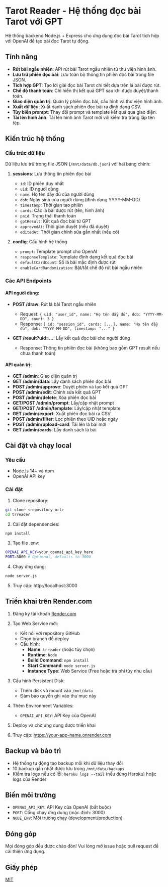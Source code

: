 # Tarot Reader - Hệ thống đọc bài Tarot với GPT

Hệ thống backend Node.js + Express cho ứng dụng đọc bài Tarot tích hợp với OpenAI để tạo bài đọc Tarot tự động.

## Tính năng

- **Rút bài ngẫu nhiên**: API rút bài Tarot ngẫu nhiên từ thư viện hình ảnh.
- **Lưu trữ phiên đọc bài**: Lưu toàn bộ thông tin phiên đọc bài trong file JSON.
- **Tích hợp GPT**: Tạo lời giải đọc bài Tarot chi tiết dựa trên lá bài được rút.
- **Chế độ thanh toán**: Chỉ hiển thị kết quả GPT sau khi được duyệt/thanh toán.
- **Giao diện quản trị**: Quản lý phiên đọc bài, cấu hình và thư viện hình ảnh.
- **Xuất dữ liệu**: Xuất danh sách phiên đọc bài ra định dạng CSV.
- **Tùy biến prompt**: Thay đổi prompt và template kết quả qua giao diện.
- **Tải lên hình ảnh**: Tải lên hình ảnh Tarot mới với kiểm tra trùng lặp tên tệp.

## Kiến trúc hệ thống

### Cấu trúc dữ liệu

Dữ liệu lưu trữ trong file JSON (`/mnt/data/db.json`) với hai bảng chính:

1. **sessions**: Lưu thông tin phiên đọc bài
   - `id`: ID phiên duy nhất
   - `uid`: ID người dùng
   - `name`: Họ tên đầy đủ của người dùng
   - `dob`: Ngày sinh của người dùng (định dạng YYYY-MM-DD)
   - `timestamp`: Thời gian tạo phiên
   - `cards`: Các lá bài được rút (tên, hình ảnh)
   - `paid`: Trạng thái thanh toán
   - `gptResult`: Kết quả đọc bài từ GPT
   - `approvedAt`: Thời gian duyệt (nếu đã duyệt)
   - `editedAt`: Thời gian chỉnh sửa gần nhất (nếu có)

2. **config**: Cấu hình hệ thống
   - `prompt`: Template prompt cho OpenAI
   - `responseTemplate`: Template định dạng kết quả đọc bài
   - `defaultCardCount`: Số lá bài mặc định được rút
   - `enableCardRandomization`: Bật/tắt chế độ rút bài ngẫu nhiên

### Các API Endpoints

#### API người dùng:

- **POST /draw**: Rút lá bài Tarot ngẫu nhiên
  - Request: `{ uid: "user_id", name: "Họ tên đầy đủ", dob: "YYYY-MM-DD", count: 3 }`
  - Response: `{ id: "session_id", cards: [...], name: "Họ tên đầy đủ", dob: "YYYY-MM-DD", timestamp: "..." }`

- **GET /result?uid=...**: Lấy kết quả đọc bài cho người dùng
  - Response: Thông tin phiên đọc bài (không bao gồm GPT result nếu chưa thanh toán)

#### API quản trị:

- **GET /admin**: Giao diện quản trị
- **GET /admin/data**: Lấy danh sách phiên đọc bài
- **POST /admin/approve**: Duyệt phiên và tạo kết quả GPT
- **POST /admin/edit**: Chỉnh sửa kết quả GPT
- **POST /admin/delete**: Xóa phiên đọc bài
- **GET/POST /admin/prompt**: Lấy/cập nhật prompt
- **GET/POST /admin/template**: Lấy/cập nhật template
- **GET /admin/export**: Xuất phiên đọc bài ra CSV
- **POST /admin/filter**: Lọc phiên theo UID hoặc ngày
- **POST /admin/upload-card**: Tải lên lá bài mới
- **GET /admin/cards**: Lấy danh sách lá bài

## Cài đặt và chạy local

### Yêu cầu

- Node.js 14+ và npm
- OpenAI API key

### Cài đặt

1. Clone repository:
```bash
git clone <repository-url>
cd trreader
```

2. Cài đặt dependencies:
```bash
npm install
```

3. Tạo file .env:
```bash
OPENAI_API_KEY=your_openai_api_key_here
PORT=3000 # Optional, defaults to 3000
```

4. Chạy ứng dụng:
```bash
node server.js
```

5. Truy cập: http://localhost:3000

## Triển khai trên Render.com

1. Đăng ký tài khoản [Render.com](https://render.com)

2. Tạo Web Service mới:
   - Kết nối với repository GitHub
   - Chọn branch để deploy
   - Cấu hình:
     - **Name**: `trreader` (hoặc tùy chọn)
     - **Runtime**: `Node`
     - **Build Command**: `npm install`
     - **Start Command**: `node server.js`
     - **Instance Type**: Web Service (Free hoặc trả phí tùy nhu cầu)

3. Cấu hình Persistent Disk:
   - Thêm disk và mount vào `/mnt/data`
   - Đảm bảo quyền ghi vào thư mục này

4. Thêm Environment Variables:
   - `OPENAI_API_KEY`: API Key của OpenAI

5. Deploy và chờ ứng dụng được triển khai

6. Truy cập: https://your-app-name.onrender.com

## Backup và bảo trì

- Hệ thống tự động tạo backup mỗi khi dữ liệu thay đổi
- 10 backup gần nhất được lưu trong `/mnt/data/backups`
- Kiểm tra logs nếu có lỗi: `heroku logs --tail` (nếu dùng Heroku) hoặc logs của Render

## Biến môi trường

- `OPENAI_API_KEY`: API Key của OpenAI (bắt buộc)
- `PORT`: Cổng chạy ứng dụng (mặc định: 3000)
- `NODE_ENV`: Môi trường chạy (development/production)

## Đóng góp

Mọi đóng góp đều được chào đón! Vui lòng mở issue hoặc pull request để cải thiện ứng dụng.

## Giấy phép

[MIT](LICENSE)
